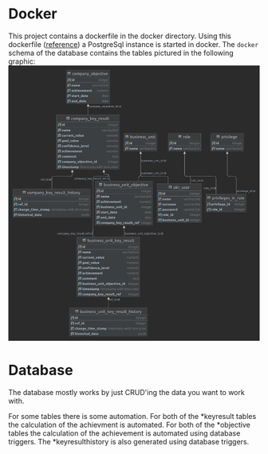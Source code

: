 # Docker

This project contains a dockerfile in the docker directory.
Using this dockerfile ([reference](https://docs.docker.com/get-started/02_our_app/#build-the-apps-container-image))
a PostgreSql instance is started in docker. The `docker` schema of the
database contains the tables pictured in the following graphic:
![Database ER-Diagram](graphics/dbEr.png "Databse ER-Diagram")

# Database

The database mostly works by just CRUD'ing the data you want to work with.

For some tables there is some automation. For both of the *keyresult tables
the calculation of the achievment is automated.
For both of the *objective tables the calculation of the achievement is automated
using database triggers.
The *keyresulthistory is also generated using database triggers.
